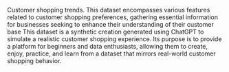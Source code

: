 Customer shopping trends. This dataset encompasses various features related to customer 
shopping preferences, gathering essential information for businesses seeking to enhance their 
understanding of their customer base This dataset is a synthetic creation generated using ChatGPT to simulate a realistic customer shopping experience. Its purpose is to provide a platform for beginners and data enthusiasts, allowing them to create, enjoy, practice, and learn from a dataset that mirrors real-world customer shopping behavior.